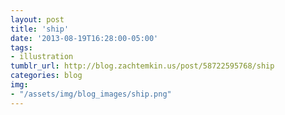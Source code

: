 ```yaml
---
layout: post
title: 'ship'
date: '2013-08-19T16:28:00-05:00'
tags:
- illustration
tumblr_url: http://blog.zachtemkin.us/post/58722595768/ship
categories: blog
img:
- "/assets/img/blog_images/ship.png" 
---
```

